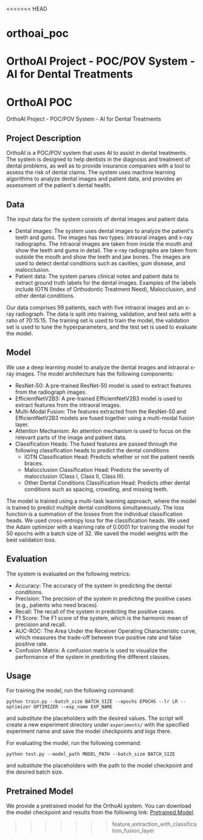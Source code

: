 <<<<<<< HEAD
# orthoai_poc
OrthoAI Project  - POC/POV System - AI for Dental Treatments
=======
# OrthoAI POC
OrthoAI Project  - POC/POV System - AI for Dental Treatments

## Project Description
OrthoAI is a POC/POV system that uses AI to assist in dental treatments. The system is designed to help dentists in the diagnosis and treatment of dental problems, as well as to provide insurance companies with a tool to assess the risk of dental claims. The system uses machine learning algorithms to analyze dental images and patient data, and provides an assessment of the patient's dental health.

## Data
The input data for the system consists of dental images and patient data.

* Dental images: The system uses dental images to analyze the patient's teeth and gums. The images has two types: intraoral images and x-ray radiographs. The intraoral images are taken from inside the mouth and show the teeth and gums in detail. The x-ray radiographs are taken from outside the mouth and show the teeth and jaw bones. The images are used to detect dental conditions such as cavities, gum disease, and malocclusion.
* Patient data: The system parses clinical notes and patient data to extract ground truth labels for the dental images. Examples of the labels include IOTN (Index of Orthodontic Treatment Need), Malocclusion, and other dental conditions.

Our data comprises 99 patients, each with five intraoral images and an x-ray radiograph. The data is split into training, validation, and test sets with a ratio of 70:15:15. The training set is used to train the model, the validation set is used to tune the hyperparameters, and the test set is used to evaluate the model.

## Model
We use a deep learning model to analyze the dental images and intraoral x-ray images. The model architecture has the following components:

* ResNet-50: A pre-trained ResNet-50 model is used to extract features from the radiograph images.
* EfficientNetV2B3: A pre-trained EfficientNetV2B3 model is used to extract features from the intraoral images.
* Multi-Modal Fusion: The features extracted from the ResNet-50 and EfficientNetV2B3 models are fused together using a multi-modal fusion layer.
* Attention Mechanism: An attention mechanism is used to focus on the relevant parts of the image and patient data.
* Classification Heads: The fused features are passed through the following classification heads to predict the dental conditions
    * IOTN Classification Head: Predicts whether or not the patient needs braces.
    * Malocclusion Classification Head: Predicts the severity of malocclusion (Class I, Class II, Class III).
    * Other Dental Conditions Classification Head: Predicts other dental conditions such as spacing, crowding, and missing teeth.

The model is trained using a multi-task learning approach, where the model is trained to predict multiple dental conditions simultaneously. The loss function is a summation of the losses from the individual classification heads. We used cross-entropy loss for the classification heads. We used the Adam optimizer with a learning rate of 0.0001 for training the model for 50 epochs with a batch size of 32. We saved the model weights with the best validation loss.

## Evaluation
The system is evaluated on the following metrics:

* Accuracy: The accuracy of the system in predicting the dental conditions.
* Precision: The precision of the system in predicting the positive cases (e.g., patients who need braces).
* Recall: The recall of the system in predicting the positive cases.
* F1 Score: The F1 score of the system, which is the harmonic mean of precision and recall.
* AUC-ROC: The Area Under the Receiver Operating Characteristic curve, which measures the trade-off between true positive rate and false positive rate.
* Confusion Matrix: A confusion matrix is used to visualize the performance of the system in predicting the different classes.

## Usage
For training the model, run the following command:
```
python train.py --batch_size BATCH_SIZE --epochs EPOCHS --lr LR --optimizer OPTIMIZER --exp_name EXP_NAME
```

and substitute the placeholders with the desired values. The script will create a new experiment directory under `experiments/` with the specified experiment name and save the model checkpoints and logs there.

For evaluating the model, run the following command:
```
python test.py --model_path MODEL_PATH --batch_size BATCH_SIZE
```

and substitute the placeholders with the path to the model checkpoint and the desired batch size.

## Pretrained Model
We provide a pretrained model for the OrthoAI system. You can download the model checkpoint and results from the following link: [Pretrained Model](https://drive.google.com/file/d/12zrJzAw_j-QX5dF3K_MvfQnuVpCc26UW/view?usp=sharing).
>>>>>>> feature_extraction_with_classification_fusion_layer
